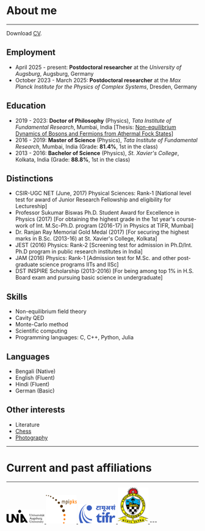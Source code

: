 # About me
---
Download <a href="/assets/docs/CV_Mursalin.pdf" target="_blank" rel="noopener noreferrer">CV</a>.

## Employment
- April 2025 - present: **Postdoctoral researcher** at the _University of Augsburg_, Augsburg, Germany 
- October 2023 - March 2025: **Postdoctoral researcher** at the _Max Planck Institute for the Physics of Complex Systems_, Dresden, Germany

## Education
- 2019 - 2023: **Doctor of Philosophy** (Physics), _Tata Institute of Fundamental Research_, Mumbai, India [Thesis: [ Non-equilibrium Dynamics of Bosons and Fermions from Athermal Fock  States](https://drive.google.com/file/d/1s8qKV03teZyWtI6WsVnuPqxpTmsf3go1/view)]
- 2016 - 2019: **Master of Science** (Physics), _Tata Institute of Fundamental Research_, Mumbai, India (Grade: **81.4%**, 1st in the class)
- 2013 - 2016: **Bachelor of Science** (Physics), _St. Xavier's College_, Kolkata, India (Grade: **88.8%**, 1st in the class)

## Distinctions
- CSIR-UGC NET (June, 2017) Physical Sciences: Rank-1 [National level test for award of Junior Research Fellowship and eligibility for Lectureship]
- Professor Sukumar Biswas Ph.D. Student Award for Excellence in Physics (2017) [For obtaining the highest grade in the 1st year's course-work of Int. M.Sc-Ph.D.  program (2016-17) in Physics at TIFR, Mumbai]
- Dr. Ranjan Ray Memorial Gold Medal (2017) [For securing the highest marks in B.Sc. (2013-16) at St. Xavier's College, Kolkata]
- JEST (2016) Physics: Rank-2 [Screening test for admission in Ph.D/Int. Ph.D program in public research institutes in India]
- JAM (2016) Physics: Rank-1 [Admission test for M.Sc. and other post-graduate science programs IITs and IISc]
- DST INSPIRE Scholarship (2013-2016) [For being among top 1% in H.S. Board exam and pursuing basic science in undergraduate]

## Skills
- Non-equilibrium field theory
- Cavity QED
- Monte-Carlo method
- Scientific computing
- Programming languages: C, C++, Python, Julia

## Languages
- Bengali (Native)
- English (Fluent)
- Hindi (Fluent)
- German (Basic)

## Other interests
- Literature
- [Chess](https://www.chess.com/member/mursachess)
- [Photography](https://www.instagram.com/mursalin_100/)

---
# Current and past affiliations
---
<!--
<img src="\assets\img\unia_logo.png" width="100">
<img src="\assets\img\mpipks_logo.png" width="80">
<img src="\assets\img\tifr_logo.png" width="100">
<img src="\assets\img\sxccal_logo.png" width="80">
-->
<a href="https://www.uni-augsburg.de/en/" target="_blank" rel="noopener noreferrer">
  <img src="\assets\img\unia_logo.png" width="100">
</a>
<a href="https://pks.mpg.de" target="_blank" rel="noopener noreferrer">
  <img src="\assets\img\mpipks_logo.png" width="80">
</a>
<a href="https://main.tifr.res.in" target="_blank" rel="noopener noreferrer">
  <img src="\assets\img\tifr_logo.png" width="100">
</a>
<a href="https://www.sxccal.edu" target="_blank" rel="noopener noreferrer">
  <img src="\assets\img\sxccal_logo.png" width="80">
</a>
---



